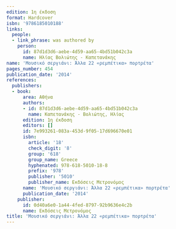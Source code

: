```yaml
---
edition: 1η έκδοση
format: Hardcover
isbn: '9786185010188'
links:
  people:
  - link_phrase: was authored by
    person:
      id: 87d1d3d6-aebe-4d59-aa65-4bd51b042c3a
      name: Ηλίας Βολιώτης - Καπετανάκης
name: 'Μουσικό σεργιάνι: Άλλα 22 «ρεμπέτικα» πορτρέτα'
pages_number: 454
publication_date: '2014'
references:
  publishers:
  - book:
      area: Αθήνα
      authors:
      - id: 87d1d3d6-aebe-4d59-aa65-4bd51b042c3a
        name: Καπετανάκης - Βολιώτης, Ηλίας
      edition: 1η έκδοση
      editors: []
      id: 7e993261-083a-453d-9f05-17d696670e01
      isbn:
        article: '18'
        check_digit: '8'
        group: '618'
        group_name: Greece
        hyphenated: 978-618-5010-18-8
        prefix: '978'
        publisher: '5010'
        publisher_name: Εκδόσεις Μετρονόμος
      name: 'Μουσικό σεργιάνι: Άλλα 22 «ρεμπέτικα» πορτρέτα'
      publication_date: '2014'
    publisher:
      id: 0d40a6e0-1a44-4fed-8797-92b9636e4c2b
      name: Εκδόσεις Μετρονόμος
title: 'Μουσικό σεργιάνι: Άλλα 22 «ρεμπέτικα» πορτρέτα'
---
```


